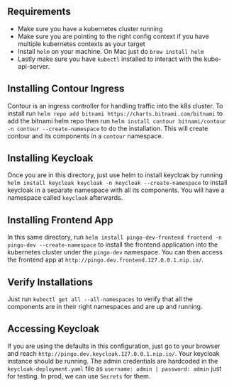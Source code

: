 ## Requirements
- Make sure you have a kubernetes cluster running
- Make sure you are pointing to the right config context if you have multiple kubernetes contexts as your target
- Install `helm` on your machine. On Mac just do `brew install helm`
- Lastly make sure you have `kubectl` installed to interact with the kube-api-server.

## Installing Contour Ingress
Contour is an ingress controller for handling traffic into the k8s cluster. To install run `helm repo add bitnami https://charts.bitnami.com/bitnami` to add the bitnami helm repo then run `helm install contour bitnami/contour -n contour --create-namespace` to do the installation. This will create contour and its components in a `contour` namespace.

## Installing Keycloak
Once you are in this directory, just use helm to install keycloak by running `helm install keycloak keycloak -n keycloak --create-namespace` to install keycloak in a separate namespace with all its components. You will have a namespace called `keycloak` afterwards.

## Installing Frontend App
In this same directory, run `helm install pingo-dev-frontend frontend -n pingo-dev --create-namespace` to install the frontend application into the kubernetes cluster under the `pingo-dev` namespace. You can then access the frontend app at `http://pingo.dev.frontend.127.0.0.1.nip.io/`.

## Verify Installations
Just run `kubectl get all --all-namespaces` to verify that all the components are in their right namespaces and are up and running.

## Accessing Keycloak
If you are using the defaults in this configuration, just go to your browser and reach `http://pingo.dev.keycloak.127.0.0.1.nip.io/`. Your keycloak instance should be running.  The admin credentials are hardcoded in the `keycloak-deployment.yaml` file as `username: admin | password: admin` just for testing. In prod, we can use `Secrets` for them. 
